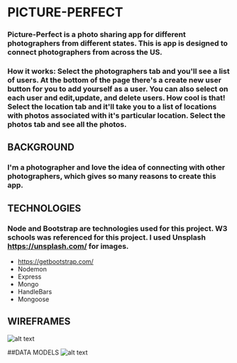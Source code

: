 # PICTURE-PERFECT

### Picture-Perfect is a photo sharing app for different photographers from different states. This is app is designed to connect photographers from across the US. 

### How it works: Select  the photographers tab and you'll see a list of users. At the bottom of the page there's a create new user button for you to add yourself as a user. You can also select on each user and edit,update, and delete users. How cool is that! Select the location tab and it'll take you to a list of locations with photos associated with it's particular location. Select the photos tab and see all the photos.

## BACKGROUND
### I'm a photographer and love the idea of connecting with other photographers, which gives so many reasons to create this app.

## TECHNOLOGIES
### Node and Bootstrap are  technologies used for this project. W3 schools was referenced for this project. I used Unsplash https://unsplash.com/ for images.

* https://getbootstrap.com/
* Nodemon
* Express
* Mongo
* HandleBars
* Mongoose

## WIREFRAMES
![alt text](https://i.imgur.com/JCfU3lH.jpg?1)

##DATA MODELS
![alt text](https://i.imgur.com/Fp6hcHk.png)


